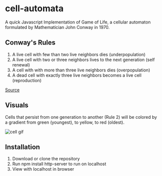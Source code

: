 # cell-automata

A quick Javascript Implementation of Game of Life, a cellular automaton formulated by Mathematician John Conway in 1970. 


## Conway's Rules
1. A live cell with few than two live neighbors dies (underpopulation)
2. A live cell with two or three neighbors lives to the next generation (self renewal)
3. A cell with with more than three live neighbors dies (overpopulation)
4. A dead cell with exactly three live neighbors becomes a live cell (reproduction)

[Source](https://en.wikipedia.org/wiki/John_Horton_Conway)

## Visuals

Cells that persist from one generation to another (Rule 2) will be colored by a gradient from green (youngest), to yellow, to red (oldest).

![cell gif](https://i.imgur.com/9W9mVoF.gif)


## Installation
1. Download or clone the repository
2. Run npm install http-server to run on localhost
3. View with localhost in browser